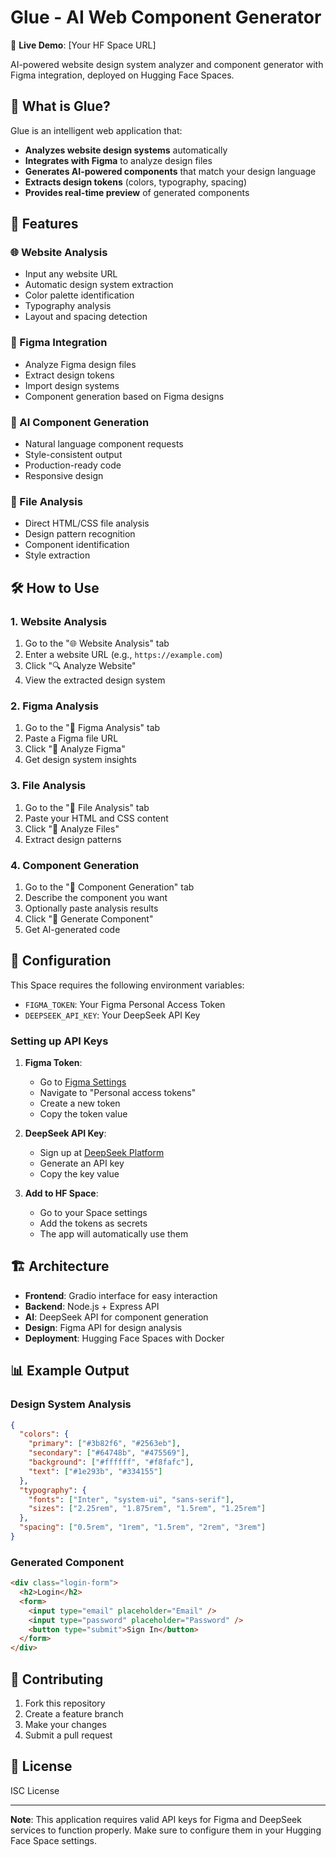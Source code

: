 # Glue - AI Web Component Generator

🚀 **Live Demo**: [Your HF Space URL]

AI-powered website design system analyzer and component generator with Figma integration, deployed on Hugging Face Spaces.

## 🎯 What is Glue?

Glue is an intelligent web application that:
- **Analyzes website design systems** automatically
- **Integrates with Figma** to analyze design files
- **Generates AI-powered components** that match your design language
- **Extracts design tokens** (colors, typography, spacing)
- **Provides real-time preview** of generated components

## 🚀 Features

### 🌐 Website Analysis
- Input any website URL
- Automatic design system extraction
- Color palette identification
- Typography analysis
- Layout and spacing detection

### 🎨 Figma Integration
- Analyze Figma design files
- Extract design tokens
- Import design systems
- Component generation based on Figma designs

### 🤖 AI Component Generation
- Natural language component requests
- Style-consistent output
- Production-ready code
- Responsive design

### 📁 File Analysis
- Direct HTML/CSS file analysis
- Design pattern recognition
- Component identification
- Style extraction

## 🛠️ How to Use

### 1. Website Analysis
1. Go to the "🌐 Website Analysis" tab
2. Enter a website URL (e.g., `https://example.com`)
3. Click "🔍 Analyze Website"
4. View the extracted design system

### 2. Figma Analysis
1. Go to the "🎨 Figma Analysis" tab
2. Paste a Figma file URL
3. Click "🎨 Analyze Figma"
4. Get design system insights

### 3. File Analysis
1. Go to the "📁 File Analysis" tab
2. Paste your HTML and CSS content
3. Click "📁 Analyze Files"
4. Extract design patterns

### 4. Component Generation
1. Go to the "🤖 Component Generation" tab
2. Describe the component you want
3. Optionally paste analysis results
4. Click "🤖 Generate Component"
5. Get AI-generated code

## 🔧 Configuration

This Space requires the following environment variables:

- `FIGMA_TOKEN`: Your Figma Personal Access Token
- `DEEPSEEK_API_KEY`: Your DeepSeek API Key

### Setting up API Keys

1. **Figma Token**:
   - Go to [Figma Settings](https://www.figma.com/settings)
   - Navigate to "Personal access tokens"
   - Create a new token
   - Copy the token value

2. **DeepSeek API Key**:
   - Sign up at [DeepSeek Platform](https://platform.deepseek.com/)
   - Generate an API key
   - Copy the key value

3. **Add to HF Space**:
   - Go to your Space settings
   - Add the tokens as secrets
   - The app will automatically use them

## 🏗️ Architecture

- **Frontend**: Gradio interface for easy interaction
- **Backend**: Node.js + Express API
- **AI**: DeepSeek API for component generation
- **Design**: Figma API for design analysis
- **Deployment**: Hugging Face Spaces with Docker

## 📊 Example Output

### Design System Analysis
```json
{
  "colors": {
    "primary": ["#3b82f6", "#2563eb"],
    "secondary": ["#64748b", "#475569"],
    "background": ["#ffffff", "#f8fafc"],
    "text": ["#1e293b", "#334155"]
  },
  "typography": {
    "fonts": ["Inter", "system-ui", "sans-serif"],
    "sizes": ["2.25rem", "1.875rem", "1.5rem", "1.25rem"]
  },
  "spacing": ["0.5rem", "1rem", "1.5rem", "2rem", "3rem"]
}
```

### Generated Component
```html
<div class="login-form">
  <h2>Login</h2>
  <form>
    <input type="email" placeholder="Email" />
    <input type="password" placeholder="Password" />
    <button type="submit">Sign In</button>
  </form>
</div>
```

## 🤝 Contributing

1. Fork this repository
2. Create a feature branch
3. Make your changes
4. Submit a pull request

## 📝 License

ISC License

---

**Note**: This application requires valid API keys for Figma and DeepSeek services to function properly. Make sure to configure them in your Hugging Face Space settings. 